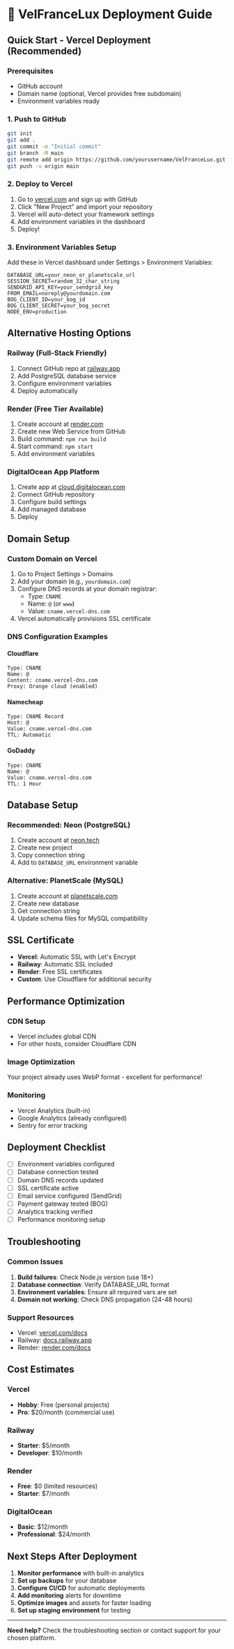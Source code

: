 # 🚀 VelFranceLux Deployment Guide

## Quick Start - Vercel Deployment (Recommended)

### Prerequisites
- GitHub account
- Domain name (optional, Vercel provides free subdomain)
- Environment variables ready

### 1. Push to GitHub
```bash
git init
git add .
git commit -m "Initial commit"
git branch -M main
git remote add origin https://github.com/yourusername/VelFranceLux.git
git push -u origin main
```

### 2. Deploy to Vercel
1. Go to [vercel.com](https://vercel.com) and sign up with GitHub
2. Click "New Project" and import your repository
3. Vercel will auto-detect your framework settings
4. Add environment variables in the dashboard
5. Deploy!

### 3. Environment Variables Setup
Add these in Vercel dashboard under Settings > Environment Variables:
```
DATABASE_URL=your_neon_or_planetscale_url
SESSION_SECRET=random_32_char_string
SENDGRID_API_KEY=your_sendgrid_key
FROM_EMAIL=noreply@yourdomain.com
BOG_CLIENT_ID=your_bog_id
BOG_CLIENT_SECRET=your_bog_secret
NODE_ENV=production
```

## Alternative Hosting Options

### Railway (Full-Stack Friendly)
1. Connect GitHub repo at [railway.app](https://railway.app)
2. Add PostgreSQL database service
3. Configure environment variables
4. Deploy automatically

### Render (Free Tier Available)
1. Create account at [render.com](https://render.com)
2. Create new Web Service from GitHub
3. Build command: `npm run build`
4. Start command: `npm start`
5. Add environment variables

### DigitalOcean App Platform
1. Create app at [cloud.digitalocean.com](https://cloud.digitalocean.com)
2. Connect GitHub repository
3. Configure build settings
4. Add managed database
5. Deploy

## Domain Setup

### Custom Domain on Vercel
1. Go to Project Settings > Domains
2. Add your domain (e.g., `yourdomain.com`)
3. Configure DNS records at your domain registrar:
   - Type: `CNAME`
   - Name: `@` (or `www`)
   - Value: `cname.vercel-dns.com`
4. Vercel automatically provisions SSL certificate

### DNS Configuration Examples

#### Cloudflare
```
Type: CNAME
Name: @
Content: cname.vercel-dns.com
Proxy: Orange cloud (enabled)
```

#### Namecheap
```
Type: CNAME Record
Host: @
Value: cname.vercel-dns.com
TTL: Automatic
```

#### GoDaddy
```
Type: CNAME
Name: @
Value: cname.vercel-dns.com
TTL: 1 Hour
```

## Database Setup

### Recommended: Neon (PostgreSQL)
1. Create account at [neon.tech](https://neon.tech)
2. Create new project
3. Copy connection string
4. Add to `DATABASE_URL` environment variable

### Alternative: PlanetScale (MySQL)
1. Create account at [planetscale.com](https://planetscale.com)
2. Create new database
3. Get connection string
4. Update schema files for MySQL compatibility

## SSL Certificate
- **Vercel**: Automatic SSL with Let's Encrypt
- **Railway**: Automatic SSL included
- **Render**: Free SSL certificates
- **Custom**: Use Cloudflare for additional security

## Performance Optimization

### CDN Setup
- Vercel includes global CDN
- For other hosts, consider Cloudflare CDN

### Image Optimization
Your project already uses WebP format - excellent for performance!

### Monitoring
- Vercel Analytics (built-in)
- Google Analytics (already configured)
- Sentry for error tracking

## Deployment Checklist

- [ ] Environment variables configured
- [ ] Database connection tested
- [ ] Domain DNS records updated
- [ ] SSL certificate active
- [ ] Email service configured (SendGrid)
- [ ] Payment gateway tested (BOG)
- [ ] Analytics tracking verified
- [ ] Performance monitoring setup

## Troubleshooting

### Common Issues
1. **Build failures**: Check Node.js version (use 18+)
2. **Database connection**: Verify DATABASE_URL format
3. **Environment variables**: Ensure all required vars are set
4. **Domain not working**: Check DNS propagation (24-48 hours)

### Support Resources
- Vercel: [vercel.com/docs](https://vercel.com/docs)
- Railway: [docs.railway.app](https://docs.railway.app)
- Render: [render.com/docs](https://render.com/docs)

## Cost Estimates

### Vercel
- **Hobby**: Free (personal projects)
- **Pro**: $20/month (commercial use)

### Railway
- **Starter**: $5/month
- **Developer**: $10/month

### Render
- **Free**: $0 (limited resources)
- **Starter**: $7/month

### DigitalOcean
- **Basic**: $12/month
- **Professional**: $24/month

## Next Steps After Deployment

1. **Monitor performance** with built-in analytics
2. **Set up backups** for your database
3. **Configure CI/CD** for automatic deployments
4. **Add monitoring** alerts for downtime
5. **Optimize images** and assets for faster loading
6. **Set up staging environment** for testing

---

**Need help?** Check the troubleshooting section or contact support for your chosen platform.
